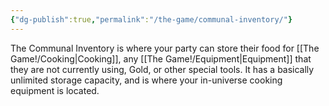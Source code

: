 ```yaml
---
{"dg-publish":true,"permalink":"/the-game/communal-inventory/"}
---
```



The Communal Inventory is where your party can store their food for [[The Game!/Cooking\|Cooking]], any [[The Game!/Equipment\|Equipment]] that they are not currently using, Gold, or other special tools. It has a basically unlimited storage capacity, and is where your in-universe cooking equipment is located. 